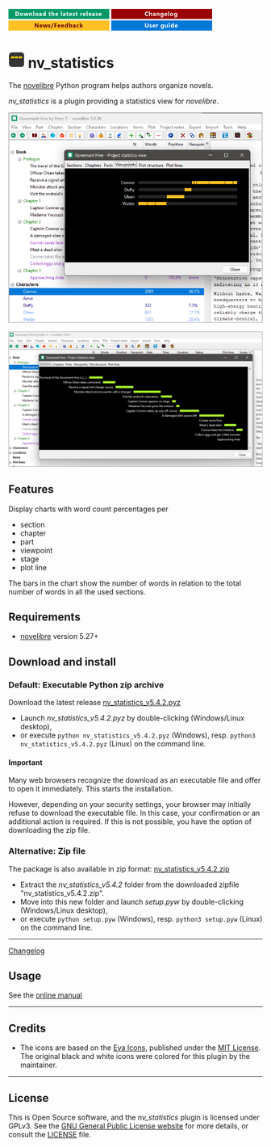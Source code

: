 [![Download the latest release](docs/img/download-button.png)](https://github.com/peter88213/nv_statistics/raw/main/dist/nv_statistics_v5.4.2.pyz)
[![Changelog](docs/img/changelog-button.png)](docs/changelog.md)
[![News/Feedback](docs/img/news-button.png)](https://github.com/peter88213/novelibre/discussions)
[![Online help](docs/img/help-button.png)](https://peter88213.github.io/nvhelp-en/nv_statistics/)


# ![S](icons/statistics.png) nv_statistics

The [novelibre](https://github.com/peter88213/novelibre/) Python program helps authors organize novels.  

*nv_statistics* is a plugin providing a statistics view for *novelibre*. 

![Screenshot](docs/Screenshots/screen01.png)

![Screenshot](docs/Screenshots/screen02.png)

## Features

Display charts with word count percentages per
- section
- chapter
- part
- viewpoint
- stage
- plot line

The bars in the chart show the number of words in relation to the total number of words
in all the used sections.


## Requirements

- [novelibre](https://github.com/peter88213/novelibre/) version 5.27+

## Download and install

### Default: Executable Python zip archive

Download the latest release [nv_statistics_v5.4.2.pyz](https://github.com/peter88213/nv_statistics/raw/main/dist/nv_statistics_v5.4.2.pyz)

- Launch *nv_statistics_v5.4.2.pyz* by double-clicking (Windows/Linux desktop),
- or execute `python nv_statistics_v5.4.2.pyz` (Windows), resp. `python3 nv_statistics_v5.4.2.pyz` (Linux) on the command line.

#### Important

Many web browsers recognize the download as an executable file and offer to open it immediately. 
This starts the installation.

However, depending on your security settings, your browser may 
initially  refuse  to download the executable file. 
In this case, your confirmation or an additional action is required. 
If this is not possible, you have the option of downloading 
the zip file. 


### Alternative: Zip file

The package is also available in zip format: [nv_statistics_v5.4.2.zip](https://github.com/peter88213/nv_statistics/raw/main/dist/nv_statistics_v5.4.2.zip)

- Extract the *nv_statistics_v5.4.2* folder from the downloaded zipfile "nv_statistics_v5.4.2.zip".
- Move into this new folder and launch *setup.pyw* by double-clicking (Windows/Linux desktop), 
- or execute `python setup.pyw` (Windows), resp. `python3 setup.pyw` (Linux) on the command line.

---

[Changelog](docs/changelog.md)

## Usage

See the [online manual](https://peter88213.github.io/nvhelp-en/nv_statistics/)

---

## Credits

- The icons are based on the [Eva Icons](https://akveo.github.io/eva-icons/#/), published under the [MIT License](http://www.opensource.org/licenses/mit-license.php). The original black and white icons were colored for this plugin by the maintainer. 

---

## License

This is Open Source software, and the *nv_statistics* plugin is licensed under GPLv3. See the
[GNU General Public License website](https://www.gnu.org/licenses/gpl-3.0.en.html) for more
details, or consult the [LICENSE](https://github.com/peter88213/nv_statistics/blob/main/LICENSE) file.
